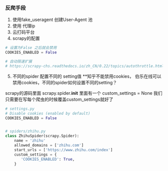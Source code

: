### 反爬手段
1. 使用fake_useragent 创建User-Agent 池
2. 使用 代理ip
3. 云打码平台
4. scrapy的配置
```python
# 设置为False 之后就会禁用
COOKIES_ENABLED = False

# 自动限速扩展
# https://scrapy-chs.readthedocs.io/zh_CN/0.22/topics/autothrottle.html
```

5. 不同的spider 配置不同的 setting值
**知乎不能禁用cookies， 伯乐在线可以禁用cookies，不同的spider如何设置不同的setting？

scrapy的源码里面
scrapy.spider.__init__ 里面有一个 custom_settings = None
我们只需要在写每个爬虫的时候覆盖custom_settings就好了

```python 
# settings.py
# Disable cookies (enabled by default)
COOKIES_ENABLED = False


# spiders/zhihu.py
class ZhihuSpider(scrapy.Spider):
    name = 'zhihu'
    allowed_domains = ['zhihu.com']
    start_urls = ['https://www.zhihu.com/index']
    custom_settings = {
       'COOKIES_ENABLED': True,
    }
```
